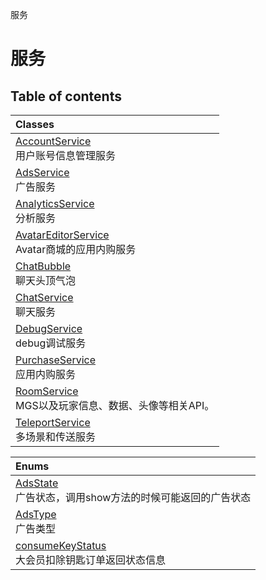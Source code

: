 服务

# 服务 <Badge type="tip" text="Groups" /> <Score text="服务" />

## Table of contents
| Classes |
| :-----|
| [AccountService](../classes/mw.AccountService.md) <br> 用户账号信息管理服务 |
| [AdsService](../classes/mw.AdsService.md) <br> 广告服务 |
| [AnalyticsService](../classes/mw.AnalyticsService.md) <br> 分析服务 |
| [AvatarEditorService](../classes/mw.AvatarEditorService.md) <br> Avatar商城的应用内购服务 |
| [ChatBubble](../classes/mw.ChatBubble.md) <br> 聊天头顶气泡 |
| [ChatService](../classes/mw.ChatService.md) <br> 聊天服务 |
| [DebugService](../classes/mw.DebugService.md) <br> debug调试服务 |
| [PurchaseService](../classes/mw.PurchaseService.md) <br> 应用内购服务 |
| [RoomService](../classes/mw.RoomService.md) <br> MGS以及玩家信息、数据、头像等相关API。 |
| [TeleportService](../classes/mw.TeleportService.md) <br> 多场景和传送服务 |


| Enums |
| :-----|
| [AdsState](../enums/mw.AdsState.md) <br> 广告状态，调用show方法的时候可能返回的广告状态 |
| [AdsType](../enums/mw.AdsType.md) <br> 广告类型 |
| [consumeKeyStatus](../enums/mw.consumeKeyStatus.md) <br> 大会员扣除钥匙订单返回状态信息 |

